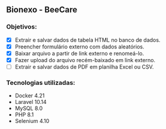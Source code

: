 ## Bionexo - BeeCare

### Objetivos:

- [X] Extrair e salvar dados de tabela HTML no banco de dados.
- [X] Preencher formulário externo com dados aleatórios.
- [X] Baixar arquivo a partir de link externo e renomeá-lo.
- [X] Fazer upload do arquivo recém-baixado em link externo.
- [ ] Extrair e salvar dados de PDF em planilha Excel ou CSV.

### Tecnologias utilizadas:

- Docker 4.21
- Laravel 10.14
- MySQL 8.0
- PHP 8.1
- Selenium 4.10
